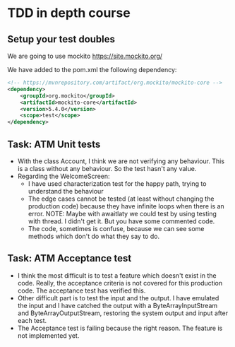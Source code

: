 # TDD in depth course

## Setup your test doubles

We are going to use mockito https://site.mockito.org/

We have added to the pom.xml the following dependency:

```xml
<!-- https://mvnrepository.com/artifact/org.mockito/mockito-core -->
<dependency>
    <groupId>org.mockito</groupId>
    <artifactId>mockito-core</artifactId>
    <version>5.4.0</version>
    <scope>test</scope>
</dependency>

```

## Task: ATM Unit tests

- With the class Account, I think we are not verifying any behaviour. This is a class without
  any behaviour. So the test hasn't any value.
- Regarding the WelcomeScreen:
    - I have used characterization test for the happy path, trying to understand the behaviour
    - The edge cases cannot be tested (at least without changing the production code) because they
      have infinite loops when there is an error.
      NOTE: Maybe with awaitlaty we could test by using testing with thread. I didn't get it. But you
      have some commented code.
    - The code, sometimes is confuse, because we can see some methods which don't do what they say to do.

## Task: ATM Acceptance test

- I think the most difficult is to test a feature which doesn't exist in the code. Really,
  the acceptance criteria is not covered for this production code. The acceptance test has
  verified this.
- Other difficult part is to test the input and the output. I have emulated the input and I
  have catched the output with a ByteArrayInputStream and ByteArrayOutputStream, restoring the
  system output and input after each test.
- The Acceptance test is failing because the right reason. The feature is not implemented yet.
